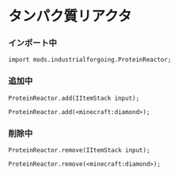 # タンパク質リアクタ

### インポート中

```zenscript
import mods.industrialforgoing.ProteinReactor;
```

### 追加中

```zenscript
ProteinReactor.add(IItemStack input);

ProteinReactor.add(<minecraft:diamond>);
```

### 削除中

```zenscript
ProteinReactor.remove(IItemStack input);

ProteinReactor.remove(<minecraft:diamond>);
```